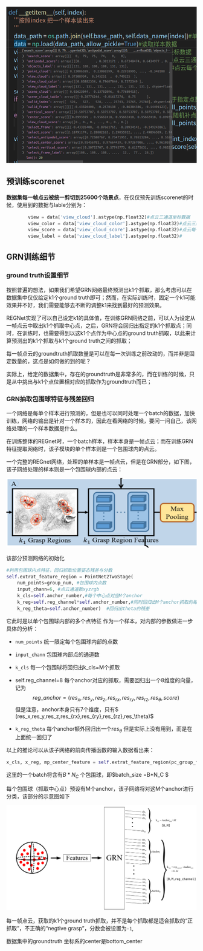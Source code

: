 

![image-20211015092818791](REGnet_detail.assets/image-20211015092818791.png)

## 预训练scorenet

**数据集每一帧点云被统一剪切到25600个场景点**，在仅仅预先训练scorenet的时候，使用到的数据与lable分别为：

```python
        view = data['view_cloud'].astype(np.float32)#点云三通道坐标数据
        view_color = data['view_cloud_color'].astype(np.float32)#点云三通道颜色数据
        view_score = data['view_cloud_score'].astype(np.float32)#点云每个点的0/1分数，构成一个分割mask()
        view_label = data['view_cloud_label'].astype(np.float32)#
```



## GRN训练细节

### ground truth设置细节

按照普遍的想法，如果我们希望GRN网络最终预测出k1个抓取，那么考虑可以在数据集中仅仅给定k1个ground truth即可；然而，在实际训练时，固定一个k1可能效果并不好，我们需要能够去不断的调整k1来找到最好的预测效果。

REGNet实现了可以自己设定k1的具体值，在训练GRN网络之前，可以人为设定从一帧点云中取出k1个抓取中心点，之后，GRN将会回归出指定的k1个抓取点；同时，在训练时，也需要得到以这k1个点作为中心点的ground truth抓取，以此来计算预测出的k1个抓取与k1个ground truth之间的抓取；

 

每一帧点云的groundtruth抓取数量是可以在每一次训练之前改动的，而并非是固定数量的，这点是如何做的到的呢？

实际上，给定的数据集中，存在的groundtruth是非常多的，而在训练的时候，只是从中挑出与k1个点位置相对应的抓取作为groundtruth而已；



### GRN抽取包围球特征与残差回归

一个网络是每单个样本进行预测的，但是也可以同时处理一个batch的数据，加快训练，网络的输出是针对一个样本的，因此在看网络的时候，要问一问自己，该网络处理的一个样本数据是什么。

在训练整体的REGnet时，一个batch样本，样本本身是一帧点云；而在训练GRN特征提取网络时，该子模块的单个样本则是一个包围球内的点云。

一个完整的REGnet网络，处理的单样本是一帧点云，但是在GRN部分，如下图，该子网络处理的样本则是一个包围球内部的点云：

![image-20211016190340432](REGnet_detail.assets/image-20211016190340432.png)

该部分预测网络的初始化

```python
#利用包围球内点特征，回归抓取位置姿态残差与分数
self.extrat_feature_region = PointNet2TwoStage(
    num_points=group_num, #包围球内点数
    input_chann=6, #点云通道数xyzrgb
    k_cls=self.anchor_number,#每个中心点对应M个anchor
    k_reg=self.reg_channel*self.anchor_number,#同时回归出M个anchor抓取的每个通道的res残差
    k_reg_theta=self.anchor_number)  #回归出theta的残差
```

它此时是以单个包围球内部的多个点特征 作为一个样本，对内部的参数做进一步具体的分析：

- `num_points`  统一限定每个包围球内部的点数

- `input_chann`   包围球内部点的通道数

- `k_cls`  每一个包围球将回归出k_cls=M个抓取

- self.reg_channel=8  每个anchor对应的抓取，需要回归出一个8维度的向量，记为
  $$
  reg\_anchor = (res_x,res_y,res_z,res_{rx},res_{ry},res_{rz},res_\theta,score)
  $$
  但是注意，anchor本身只有7个维度，只有$ (res_x,res_y,res_z,res_{rx},res_{ry},res_{rz},res_\theta)$

- `k_reg_theta`  每个anchor额外回归出一个$res_\theta$  但是实际上没有用到，而是在上面统一回归了



以上的推论可以从该子网络的前向传播函数的输入数据看出来：

```python
x_cls, x_reg, mp_center_feature = self.extrat_feature_region(pc_group_features.permute(0,2,1), None) #pc_group_features:[B*N_C, N_G, feature_len] 
```

这里的一个batch将含有$B*N_C$ 个包围球，即$batch\_size =B*N_C $

每个包围球（抓取中心点）预设有M个anchor，该子网络将对这M个anchor进行分类，该部分的示意图如下

![image-20211016201305924](REGnet_detail.assets/image-20211016201305924.png)







每一帧点云，获取的k1个ground truth抓取，并不是每个抓取都是适合抓取的“正抓取”，不正确的“negtive grasp”，分数会被设置为`-1`,

数据集中的groundtruth 坐标系的center是bottom_center















